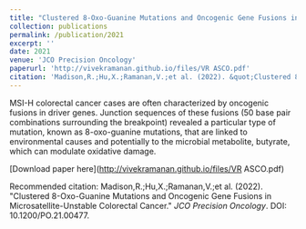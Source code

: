 ```yaml
---
title: "Clustered 8-Oxo-Guanine Mutations and Oncogenic Gene Fusions in Microsatellite-Unstable Colorectal Cancer"
collection: publications
permalink: /publication/2021
excerpt: ''
date: 2021
venue: 'JCO Precision Oncology'
paperurl: 'http://vivekramanan.github.io/files/VR ASCO.pdf'
citation: 'Madison,R.;Hu,X.;Ramanan,V.;et al. (2022). &quot;Clustered 8-Oxo-Guanine Mutations and Oncogenic Gene Fusions in Microsatellite-Unstable Colorectal Cancer.&quot; <i>JCO Precision Ongoloy</i>. DOI: 10.1200/PO.21.00477.'
---
```

MSI-H colorectal cancer cases are often characterized by oncogenic fusions in driver genes. Junction sequences of these fusions (50 base pair combinations surrounding the breakpoint) revealed a particular type of mutation, known as 8-oxo-guanine mutations, that are linked to environmental causes and potentially to the microbial metabolite, butyrate, which can modulate oxidative damage. 

[Download paper here](http://vivekramanan.github.io/files/VR ASCO.pdf)

Recommended citation: Madison,R.;Hu,X.;Ramanan,V.;et al. (2022). "Clustered 8-Oxo-Guanine Mutations and Oncogenic Gene Fusions in Microsatellite-Unstable Colorectal Cancer." <i>JCO Precision Oncology</i>. DOI: 10.1200/PO.21.00477.
